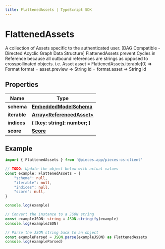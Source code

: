 ```yaml
---
title: FlattenedAssets | TypeScript SDK
---
```



# FlattenedAssets

A collection of Assets specific to the authenticated user. [DAG Compatible - Directed Acyclic Graph Data Structure]  FlattenedAssets prevent Cycles in Reference because all outbound references are strings as opposed to crosspollinated objects.  i.e. Asset asset = FlattenedAssets.iterable[0] => Format format = asset.preview => String id = format.asset => String id

## Properties

Name | Type
------------ | -------------
**schema** | [**EmbeddedModelSchema**](EmbeddedModelSchema)
**iterable** | [**Array&lt;ReferencedAsset&gt;**](ReferencedAsset)
**indices** | **\{ [key: string]: number; \}**
**score** | [**Score**](Score)

## Example

```typescript
import { FlattenedAssets } from '@pieces.app/pieces-os-client'

// TODO: Update the object below with actual values
const example: FlattenedAssets = {
    "schema": null,
    "iterable": null,
    "indices": null,
    "score": null,
}

console.log(example)

// Convert the instance to a JSON string
const exampleJSON: string = JSON.stringify(example)
console.log(exampleJSON)

// Parse the JSON string back to an object
const exampleParsed = JSON.parse(exampleJSON) as FlattenedAssets
console.log(exampleParsed)
```


